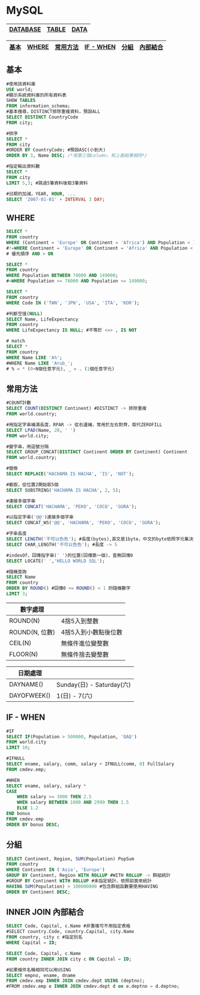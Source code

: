 # MySQL
|[DATABASE](./DATABASE.md)|[TABLE](./TABLE.md)|[DATA](./DATA.md)|
|-|-|-|

|[基本](#基本)|[WHERE](#WHERE)|[常用方法](#常用方法)|[IF - WHEN](#IF_-_WHEN)|[分組](#分組)|[內部結合](#INNER)|
|-|-|-|-|-|-|

## 基本
```sql
#使用該資料庫
USE world;
#顯示系統資料庫的所有資料表
SHOW TABLES
FROM information_schema;
#基本搜尋，DISTINCT排除重複資料，預設ALL
SELECT DISTINCT CountryCode
FROM city;

#排序
SELECT *
FROM city
#ORDER BY CountryCode; #預設ASC(小到大)
ORDER BY 3, Name DESC; /*用第三個column，和上面結果相同*/

#指定輸出資料數
SELECT *
FROM city
LIMIT 5,3; #跳過5筆資料後取3筆資料

#日期的加減，YEAR, HOUR, ...
SELECT '2007-01-01' + INTERVAL 3 DAY;

```

## WHERE
```sql
SELECT *
FROM country
WHERE (Continent = 'Europe' OR Continent = 'Africa') AND Population < 10000;
#!=WHERE Continent = 'Europe' OR Continent = 'Africa' AND Population < 10000;
# 優先順序 AND > OR

SELECT *
FROM country
WHERE Population BETWEEN 78000 AND 149000;
#=WHERE Population >= 78000 AND Population <= 149000;

SELECT *
FROM country
WHERE Code IN ('TWN', 'JPN', 'USA', 'ITA', 'KOR');

#判斷空值(NULL)
SELECT Name, LifeExpectancy
FROM country
WHERE LifeExpectancy IS NULL; #不等於 <=> , IS NOT

# match
SELECT *
FROM country
WHERE Name LIKE 'A%';
#WHERE Name LIKE 'Arub_';
# % = * (0~N個任意字元), _ = . (1個任意字元)
```

## 常用方法
```sql
#COUNT計數
SELECT COUNT(DISTINCT Continent) #DISTINCT -> 排除重複
FROM world.country;

#用指定字串補滿長度，RPAR -> 從右邊補，常用於左右對齊，取代ZEROFILL
SELECT LPAD(Name, 20, ' ')
FROM world.city;

#變字串，用逗號分隔
SELECT GROUP_CONCAT(DISTINCT Continent ORDER BY Continent) Continent
FROM world.country;

#替換
SELECT REPLACE('HACHAMA IS HACHA', 'IS', 'NOT');

#截取，從位置2開始取5個
SELECT SUBSTRING('HACHAMA IS HACHA', 2, 5);

#連接多個字串
SELECT CONCAT('HACHAMA', 'PEKO', 'COCO', 'GURA');

#以指定字串('@@')連接多個字串
SELECT CONCAT_WS('@@', 'HACHAMA', 'PEKO', 'COCO', 'GURA');

#字串長度
SELECT LENGTH('不可以色色'); #長度(bytes),英文是1byte，中文的byte依照字元集決定，e.g, UTF8 -> 3byte
SELECT CHAR_LENGTH('不可以色色'); #長度 -> 5

#indexOf，回傳指字串(' ')的位置(回傳第一個)，查無回傳0
SELECT LOCATE(' ','HELLO WORLD SQL');

#隨機查詢
SELECT Name
FROM country
ORDER BY ROUND() #回傳0 <= ROUND() < 1 的隨機數字
LIMIT 3;
```
|數字處理||
|-|-|
|ROUND(N)|4捨5入到整數|
|ROUND(N, 位數)| 4捨5入到小數點後位數|
|CEIL(N)|無條件進位變整數|
|FLOOR(N)|無條件捨去變整數|

|日期處理||
|-|-|
|DAYNAME()|Sunday(日) - Saturday(六)|
|DAYOFWEEK()|1(日) - 7(六)|

## IF - WHEN
```sql
#IF
SELECT IF(Population > 500000, Population, 'QAQ')
FROM world.city
LIMIT 10;

#IFNULL
SELECT ename, salary, comm, salary + IFNULL(comm, 0) FullSalary
FROM cmdev.emp;

#WHEN
SELECT ename, salary, salary *
CASE
    WHEN salary >= 3000 THEN 2.5
    WHEN salary BETWEEN 1000 AND 2999 THEN 1.5
    ELSE 1.2
END bonus
FROM cmdev.emp
ORDER BY bonus DESC;
```

## 分組
```sql
SELECT Continent, Region, SUM(Population) PopSum
FROM country
WHERE Continent IN ('Asia', 'Europe')
GROUP BY Continent, Region WITH ROLLUP #WITH ROLLUP -> 群組統計
#GROUP BY Continent WITH ROLLUP #未指定統計，依照前面來統計
HAVING SUM(Population) > 100000000 #包含群組函數要使用HAVING
ORDER BY Continent DESC;
```

## INNER JOIN 內部結合
```sql
SELECT Code, Capital, c.Name #非重複可不用指定表格
#SELECT country.Code, country.Capital, city.Name
FROM country, city c #指定別名
WHERE Capital = ID;

SELECT Code, Capital, c.Name
FROM country INNER JOIN city c ON Capital = ID;

#如果條件名稱相同可以用USING
SELECT empno, ename, dname
FROM cmdev.emp INNER JOIN cmdev.dept USING (deptno); 
#FROM cmdev.emp e INNER JOIN cmdev.dept d on e.deptno = d.deptno;
```